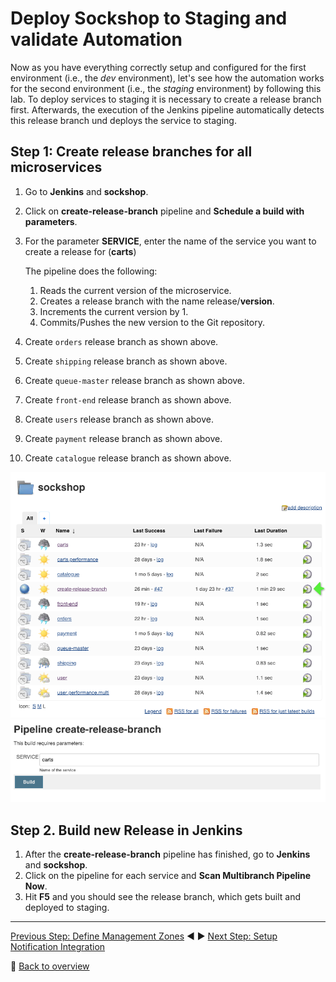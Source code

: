 # Deploy Sockshop to Staging and validate Automation

Now as you have everything correctly setup and configured for the first environment (i.e., the *dev* environment), let's see how the automation works for the second environment (i.e., the *staging* environment) by following this lab. To deploy services to staging it is necessary to create a release branch first. Afterwards, the execution of the Jenkins pipeline automatically detects this release branch und deploys the service to staging.  

## Step 1: Create release branches for all microservices

1. Go to **Jenkins** and **sockshop**.
1. Click on **create-release-branch** pipeline and **Schedule a build with parameters**.
1. For the parameter **SERVICE**, enter the name of the service you want to create a release for (**carts**)

    The pipeline does the following:
    1. Reads the current version of the microservice.
    1. Creates a release branch with the name release/**version**.
    1. Increments the current version by 1. 
    1. Commits/Pushes the new version to the Git repository.

1. Create `orders` release branch as shown above.
1. Create `shipping` release branch as shown above.
1. Create `queue-master` release branch as shown above.
1. Create `front-end` release branch as shown above.
1. Create `users` release branch as shown above.
1. Create `payment` release branch as shown above.
1. Create `catalogue` release branch as shown above.

![pipeline_release_branch_1](../assets/pipeline_release_branch_1.png)
![pipeline_release_branch_2](../assets/pipeline_release_branch_2.png)

## Step 2. Build new Release in Jenkins
1. After the **create-release-branch** pipeline has finished, go to **Jenkins** and **sockshop**.
1. Click on the pipeline for each service and **Scan Multibranch Pipeline Now**.
1. Hit **F5** and you should see the release branch, which gets built and deployed to staging. 

---

[Previous Step: Define Management Zones](../05_Define_Management_Zones) :arrow_backward: :arrow_forward: [Next Step: Setup Notification Integration](../07_Setup_Notification_Integration)

:arrow_up_small: [Back to overview](../)